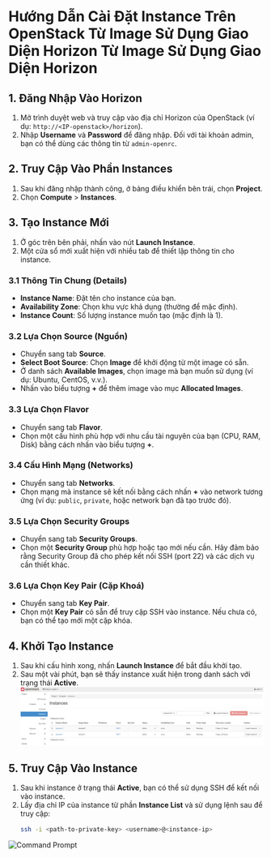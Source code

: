 # Hướng Dẫn Cài Đặt Instance Trên OpenStack Từ Image Sử Dụng Giao Diện Horizon Từ Image Sử Dụng Giao Diện Horizon

## 1. Đăng Nhập Vào Horizon

1. Mở trình duyệt web và truy cập vào địa chỉ Horizon của OpenStack (ví dụ: `http://<IP-openstack>/horizon`).
2. Nhập **Username** và **Password** để đăng nhập. Đối với tài khoản admin, bạn có thể dùng các thông tin từ `admin-openrc`.

## 2. Truy Cập Vào Phần Instances

1. Sau khi đăng nhập thành công, ở bảng điều khiển bên trái, chọn **Project**.
2. Chọn **Compute** > **Instances**.

## 3. Tạo Instance Mới

1. Ở góc trên bên phải, nhấn vào nút **Launch Instance**.
2. Một cửa sổ mới xuất hiện với nhiều tab để thiết lập thông tin cho instance.

### 3.1 Thông Tin Chung (Details)
- **Instance Name**: Đặt tên cho instance của bạn.
- **Availability Zone**: Chọn khu vực khả dụng (thường để mặc định).
- **Instance Count**: Số lượng instance muốn tạo (mặc định là 1).

### 3.2 Lựa Chọn Source (Nguồn)
- Chuyển sang tab **Source**.
- **Select Boot Source**: Chọn **Image** để khởi động từ một image có sẵn.
- Ở danh sách **Available Images**, chọn image mà bạn muốn sử dụng (ví dụ: Ubuntu, CentOS, v.v.).
- Nhấn vào biểu tượng **+** để thêm image vào mục **Allocated Images**.

### 3.3 Lựa Chọn Flavor
- Chuyển sang tab **Flavor**.
- Chọn một cấu hình phù hợp với nhu cầu tài nguyên của bạn (CPU, RAM, Disk) bằng cách nhấn vào biểu tượng **+**.

### 3.4 Cấu Hình Mạng (Networks)
- Chuyển sang tab **Networks**.
- Chọn mạng mà instance sẽ kết nối bằng cách nhấn **+** vào network tương ứng (ví dụ: `public`, `private`, hoặc network bạn đã tạo trước đó).

### 3.5 Lựa Chọn Security Groups
- Chuyển sang tab **Security Groups**.
- Chọn một **Security Group** phù hợp hoặc tạo mới nếu cần. Hãy đảm bảo rằng Security Group đã cho phép kết nối SSH (port 22) và các dịch vụ cần thiết khác.

### 3.6 Lựa Chọn Key Pair (Cặp Khoá)
- Chuyển sang tab **Key Pair**.
- Chọn một **Key Pair** có sẵn để truy cập SSH vào instance. Nếu chưa có, bạn có thể tạo mới một cặp khóa.

## 4. Khởi Tạo Instance
1. Sau khi cấu hình xong, nhấn **Launch Instance** để bắt đầu khởi tạo.
2. Sau một vài phút, bạn sẽ thấy instance xuất hiện trong danh sách với trạng thái **Active**.
![Command Prompt](https://github.com/cuongnvvietis/NhanHoa/blob/main/Docs/Picture/Openstack/Screenshot_79.png)
## 5. Truy Cập Vào Instance

1. Sau khi instance ở trạng thái **Active**, bạn có thể sử dụng SSH để kết nối vào instance.
2. Lấy địa chỉ IP của instance từ phần **Instance List** và sử dụng lệnh sau để truy cập:
   ```bash
   ssh -i <path-to-private-key> <username>@<instance-ip>
![Command Prompt](https://github.com/cuongnvvietis/NhanHoa/blob/main/Docs/Picture/Openstack/Screenshot_80.png)
